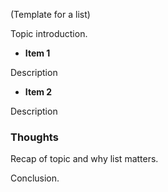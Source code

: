 
(Template for a list)

Topic introduction.

* **Item 1**

Description

* **Item 2**

Description

### Thoughts 

Recap of topic and why list matters.

Conclusion.
